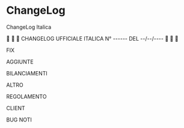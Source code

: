 # ChangeLog
ChangeLog Italica


📣 📣 📣 CHANGELOG UFFICIALE ITALICA N° ------  DEL --/--/---- 📣 📣 📣 


FIX

AGGIUNTE

BILANCIAMENTI

ALTRO 

REGOLAMENTO 

CLIENT

BUG NOTI
